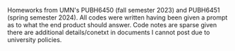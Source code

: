 Homeworks from UMN's PUBH6450 (fall semester 2023) and PUBH6451 (spring semester 2024). All codes were written having been given a prompt as to what the end product should answer. Code notes are sparse given there are additional details/conetxt in documents I cannot post due to university policies. 
